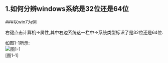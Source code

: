 1.如何分辨windows系统是32位还是64位
---

###以win7为例   

右键点击计算机->属性,其中右边系统这一栏中->系统类型标识了是32位还是64位.

如图1-1所示:   
![图1-1](../../img/windows/basic/1-1.png)   
[图1-1]